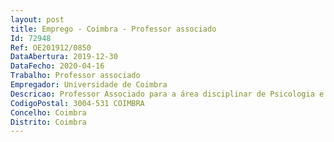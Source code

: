 ```yaml
--- 
layout: post
title: Emprego - Coimbra - Professor associado
Id: 72948
Ref: OE201912/0850
DataAbertura: 2019-12-30
DataFecho: 2020-04-16
Trabalho: Professor associado
Empregador: Universidade de Coimbra
Descricao: Professor Associado para a área disciplinar de Psicologia e Ciências da Educação, subárea de Ciências da Educação, subárea de Ciências da Educação.Funções atribuídas aos Professores Associados, em conformidade com o dispostono artigo 4.º e no n.º 2 do artigo 5.º do Estatuto da Carreira DocenteUniversitária (ECDU), aprovado pelo Decreto Lei n.º 448 79, de 13 denovembro, com a redação dada pelo Decreto Lei n.º 205 2009, de 31 de agostoe com as alterações previstas na Lei n.º 8 2010, de 13 de maio.
CodigoPostal: 3004-531 COIMBRA
Concelho: Coimbra
Distrito: Coimbra
--- 
```

